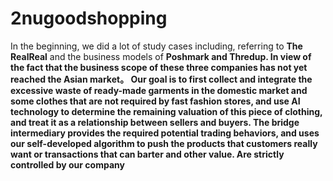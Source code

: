 # 2nugoodshopping
In the beginning, we did a lot of study cases including, referring to <b>The RealReal</b> and the business models of <b>Poshmark<b> and <b>Thredup</b>. In view of the fact that the business scope of these three companies has not yet reached the <b>Asian market</b>。
Our goal is to first collect and integrate the excessive waste of ready-made garments in the domestic market and some clothes that are not required by fast fashion stores, and use AI technology to determine the remaining valuation of this piece of clothing, and treat it as a relationship between sellers and buyers. The bridge intermediary provides the required potential trading behaviors, and uses our self-developed algorithm to push the products that customers really want or transactions that can barter and other value.
Are strictly controlled by our company
